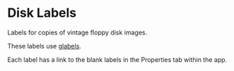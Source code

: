 # Disk Labels  
Labels for copies of vintage floppy disk images.

These labels use [glabels](https://github.com/jimevins/glabels-qt).

Each label has a link to the blank labels in the Properties tab within the app.
